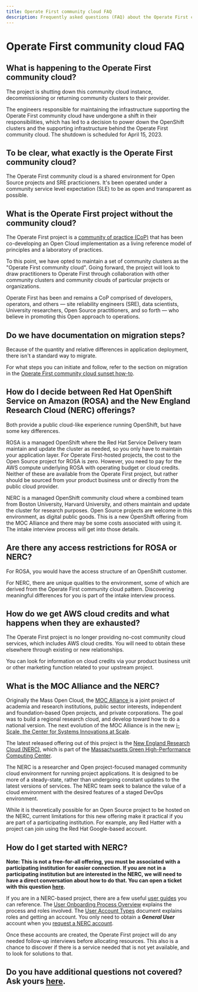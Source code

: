 ```yaml
---
title: Operate First community cloud FAQ
description: Frequently asked questions (FAQ) about the Operate First community cloud
---
```


# Operate First community cloud FAQ

## What is happening to the Operate First community cloud?

The project is shutting down this community cloud instance, decommissioning or returning community clusters to their provider.

The engineers responsible for maintaining the infrastructure supporting the Operate First community cloud have undergone a shift in their responsibilities, which has led to a decision to power down the OpenShift clusters and the supporting infrastructure behind the Operate First community cloud.
The shutdown is scheduled for April 15, 2023. 

## To be clear, what exactly **is** the Operate First community cloud?

The Operate First community cloud is a shared environment for Open Source projects and SRE practicioners.
It's been operated under a community service level expectation (SLE) to be as open and transparent as possible.

## What is the Operate First project without the community cloud?

The Operate First project is a [community of practice (CoP)](https://en.wikipedia.org/wiki/Community_of_practice) that has been co-developing an Open Cloud implementation as a living reference model of principles and a laboratory of practices.

To this point, we have opted to maintain a set of community clusters as the "Operate First community cloud".
Going forward, the project will look to draw practitioners to Operate First through collaboration with other community clusters and community clouds of particular projects or organizations.

Operate First has been and remains a CoP comprised of developers, operators, and others — site reliability engineers (SRE), data scientists, University researchers, Open Source practitioners, and so forth — who believe in promoting this Open approach to operations. 

## Do we have documentation on migration steps?

Because of the quantity and relative differences in application deployment, there isn't a standard way to migrate.

For what steps you can initiate and follow, refer to the section on migration in the [Operate First community cloud sunset how-to](community-cloud-sunset-how-to.md).

## How do I decide between Red Hat OpenShift Service on Amazon (ROSA) and the New England Research Cloud (NERC) offerings?

Both provide a public cloud-like experience running OpenShift, but have some key differences.

ROSA is a managed OpenShift where the Red Hat Service Delivery team maintain and update the cluster as needed, so you only have to maintain your application layer.
For Operate First-hosted projects, the cost to the Open Source project for ROSA is zero.
However, you need to pay for the AWS compute underlying ROSA with operating budget or cloud credits.
Neither of these are available from the Operate First project, but rather should be sourced from your product business unit or directly from the public cloud provider.

NERC is a managed OpenShift community cloud where a combined team from Boston University, Harvard University, and others maintain and update the cluster for research purposes.
Open Source projects are welcome in this environment, as digital public goods.
This is a new OpenShift offering from the MOC Alliance and there may be some costs associated with using it.
The intake interview process will get into those details.

## Are there any access restrictions for ROSA or NERC?

For ROSA, you would have the access structure of an OpenShift customer.

For NERC, there are unique qualities to the environment, some of which are derived from the Operate First community cloud pattern.
Discovering meaningful differences for you is part of the intake interview process.

## How do we get AWS cloud credits and what happens when they are exhausted?

The Operate First project is no longer providing no-cost community cloud services, which includes AWS cloud credits.
You will need to obtain these elsewhere through existing or new relationships.

You can look for information on cloud credits via your product business unit or other marketing function related to your upstream project.

## What is the MOC Alliance and the NERC?

Originally the Mass Open Cloud, the [MOC Alliance ](https://massopen.cloud) is a joint project of academia and research institutions, public sector interests, independent and foundation-based Open projects, and private corporations.
The goal was to build a regional research cloud, and develop toward how to do a national version.
The next evolution of the MOC Alliance is in the new [i-Scale, the Center for Systems Innovations at Scale](https://i-scale.org).

The latest released offering out of this project is the [New England Research Cloud (NERC)](https://nerc.mghpcc.org/), which is part of the [Massachusetts Green High-Performance Computing Center](https://mghpcc.org).

The NERC is a researcher and Open project-focused managed community cloud environment for running project applications.
It is designed to be more of a steady-state, rather than undergoing constant updates to the latest versions of services.
The NERC team seek to balance the value of a cloud environment with the desired features of a staged DevOps environment.

While it is theoretically possible for an Open Source project to be hosted on the NERC, current limitations for this new offering make it practical if you are part of a participating institution.
For example, any Red Hatter with a project can join using the Red Hat Google-based account.

## How do I get started with NERC?

**Note: This is not a free-for-all offering, you must be associated with a participating institution for easier connection.
If you are not in a participating institution but are interested in the NERC, we will need to have a direct conversation about how to do that.
You can open a ticket with this question [here](https://github.com/operate-first/community/issues/new).**

If you are in a NERC-based project, there are a few useful [user guides](https://nerc.mghpcc.org/user-guides/) you can reference.
The [User Onboarding Process Overview](https://nerc-project.github.io/nerc-docs/get-started/user-onboarding-on-NERC/) explains the process and roles involved.
The [User Account Types](https://nerc-project.github.io/nerc-docs/get-started/create-a-user-portal-account/) document explains roles and getting an account.
You only need to obtain a ***General User*** account when you [request a NERC account](https://regapp.mss.mghpcc.org/).  

Once these accounts are created, the Operate First project will do any needed follow-up interviews before allocating resources.
This also is a chance to discover if there is a service needed that is not yet available, and to look for solutions to that.

## Do you have additional questions not covered? Ask yours [here](https://github.com/operate-first/community/issues/new?assignees=quaid&labels=area%2Fcommunity%2C+kind%2Fdocumentation%2C+kind%2Fquestion&template=question-for-operate-first-community-cloud-faq.md&title=What+is+a+short+version+of+your+question%3F++%5Bquestion+for+FAQ%5D).
